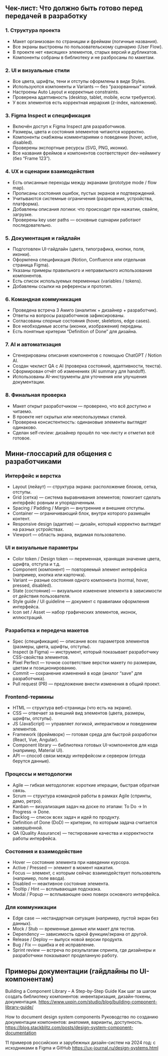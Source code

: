 ## Чек-лист: Что должно быть готово перед передачей в разработку
### 1. Структура проекта
 - Макет организован по страницам и фреймам (логичные названия).
 - Все экраны выстроены по пользовательскому сценарию (User Flow).
 - В проекте нет «висящих» элементов, старых версий и дубликатов.
 - Компоненты собраны в библиотеку и не разбросаны по макетам.

### 2. UI и визуальные стили
 - Все цвета, шрифты, тени и отступы оформлены в виде Styles.
 - Используются компоненты и Variants — без “разорванных” копий.
 - Настроены Auto Layout и корректные constraints.
 - Проверена адаптивность (desktop, tablet, mobile, если требуется).
 - У всех элементов есть корректная иерархия (z-index, наложения).

### 3. Figma Inspect и спецификация
 - Включён доступ к Figma Inspect для разработчиков.
 - Размеры, цвета и состояния элементов читаются корректно.
 - Компоненты снабжены комментариями о поведении (hover, active, disabled).
 - Проверены экспортные ресурсы (SVG, PNG, иконки).
 - Все названия фреймов и компонентов соответствуют dev-неймингу (без “Frame 123”).

### 4. UX и сценарии взаимодействия
 - Есть описанные переходы между экранами (prototype mode / flow map).
 - Прописаны состояния ошибок, пустых экранов и подтверждений.
 - Учитываются системные ограничения (разрешения, устройства, платформа).
 - Добавлены описания логики: что происходит при нажатии, свайпе, загрузке.
 - Проверены key user paths — основные сценарии работают последовательно.

### 5. Документация и гайдлайн
 - Подготовлен UI-гайдлайн (цвета, типографика, кнопки, поля, иконки).
 - Оформлена спецификация (Notion, Confluence или отдельная страница Figma).
 - Указаны примеры правильного и неправильного использования компонентов.
 - Есть список используемых переменных (variables / tokens).
 - Добавлены ссылки на референсы и прототип.

### 6. Командная коммуникация
 - Проведена встреча 3 Амиго (аналитик + дизайнер + разработчик).
 - Ответы на вопросы разработчиков зафиксированы.
 - Согласованы спорные состояния (hover, skeletons, edge cases).
 - Все необходимые ассеты (иконки, изображения) переданы.
 - Есть понятные критерии “Definition of Done” для дизайна.

### 7. AI и автоматизация
 - Сгенерированы описания компонентов с помощью ChatGPT / Notion AI.
 - Создан чеклист QA с AI (проверка состояний, адаптивности, текста).
 - Сформирован отчёт об изменениях (AI summary для handoff).
 - Использованы AI-инструменты для уточнения или улучшения документации.

### 8. Финальная проверка
 - Макет открыт разработчиком — проверено, что всё доступно и читаемо.
 - В проекте нет скрытых или неиспользуемых стилей.
 - Проверена консистентность: одинаковые элементы выглядят одинаково.
 - Сделан self-review: дизайнер прошёл по чек-листу и отметил всё готовое.

## Мини-глоссарий для общения с разработчиками

### Интерфейс и верстка
- Layout (лейаут) — структура экрана: расположение блоков, сетка, отступы.
- Grid (сетка) — система выравнивания элементов; помогает сделать интерфейс ровным и упорядоченным.
- Spacing / Padding / Margin — внутренние и внешние отступы.
- Container — ограничивающий блок, внутри которого размещён контент.
- Responsive design (адаптив) — дизайн, который корректно выглядит на разных устройствах.
- Viewport — область экрана, видимая пользователю.

### UI и визуальные параметры
- Color token / Design token — переменная, хранящая значение цвета, шрифта, отступа и т.д.
- Component (компонент) — повторяемый элемент интерфейса (например, кнопка или карточка).
- Variant — разные состояния одного компонента (normal, hover, pressed, disabled).
- State (состояние) — визуальное изменение элемента в зависимости от действия пользователя.
- Style guide / UI guideline — документ с правилами оформления интерфейса.
- Icon set / Asset — набор графических элементов, иконок, иллюстраций.

### Разработка и передеча макетов
- Spec (спецификация) — описание всех параметров элементов (размеры, цвета, шрифты, отступы).
- Inspect (в Figma) — инструмент, который показывает разработчику CSS-свойства элементов.
- Pixel Perfect — точное соответствие верстки макету по размерам, цветам и позиционированию.
- Commit — сохранение изменений в коде (аналог “save” для разработчика).
- Pull request (PR) — предложение внести изменения в общий проект.

### Frontend-термины
- HTML — структура веб-страницы (что есть на экране).
- CSS — отвечает за внешний вид элементов (цвета, размеры, шрифты, отступы).
- JS (JavaScript) — управляет логикой, интерактивом и поведением элементов.
- Framework (фреймворк) — готовая среда для быстрой разработки (React, Vue, Angular).
- Component library — библиотека готовых UI-компонентов для кода (например, Material UI).
- API — способ связи между интерфейсом и сервером (откуда берутся данные).

### Процессы и методологии
- Agile — гибкая методология: короткие итерации, быстрая обратная связь.
- Scrum — структура командной работы в рамках Agile (спринты, демо, ретро).
- Kanban — визуализация задач на доске по этапам: To Do → In Progress → Done.
- Backlog — список всех задач и идей по продукту.
- Definition of Done (DoD) — критерии, по которым задача считается завершённой.
- QA (Quality Assurance) — тестирование качества и корректности работы интерфейса.

### Состояния и взаимодействие
- Hover — состояние элемента при наведении курсора.
- Active / Pressed — элемент в момент нажатия.
- Focus — элемент, с которым сейчас взаимодействует пользователь (например, поле ввода).
- Disabled — неактивное состояние элемента.
- Tooltip / Hint — всплывающая подсказка.
- Modal / Popup — всплывающее окно поверх основного интерфейса.

### Для коммуникации
- Edge case — нестандартная ситуация (например, пустой экран без данных).
- Mock / Stub — временные данные или макет для тестов.
- Dependency — зависимость одной функции/экрана от другой.
- Release / Deploy — выпуск новой версии продукта.
- Bug / Fix — ошибка и её исправление.
- Sprint review — встреча по результатам спринта, где дизайнеры и разработчики показывают проделанную работу.

## Примеры документации (гайдлайны по UI-компонентам)
Building a Component Library – A Step-by-Step Guide
Как шаг за шагом создать библиотеку компонентов: инвентаризация, дизайн-токены, документация.
https://www.uxpin.com/studio/blog/building-component-library-guide/

How to document design system components
Руководство по созданию документации компонентов: анатомия, варианты, доступность.
https://blog.stackblitz.com/posts/design-system-component-documentation

11 примеров российских и зарубежных дизайн-систем на 2024 год: с исходниками в Figma и GitHub
https://ux-journal.ru/design-systems.html
